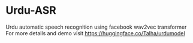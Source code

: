 # Urdu-ASR
Urdu automatic speech recognition using facebook wav2vec transformer
For more details and demo visit https://huggingface.co/Talha/urdumodel
